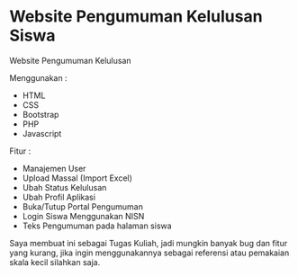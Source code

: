 # Website Pengumuman Kelulusan Siswa
Website Pengumuman Kelulusan 

Menggunakan :
- HTML
- CSS
- Bootstrap
- PHP
- Javascript

Fitur :
- Manajemen User
- Upload Massal (Import Excel)
- Ubah Status Kelulusan
- Ubah Profil Aplikasi
- Buka/Tutup Portal Pengumuman
- Login Siswa Menggunakan NISN
- Teks Pengumuman pada halaman siswa

Saya membuat ini sebagai Tugas Kuliah, jadi mungkin banyak bug dan fitur yang kurang, jika ingin menggunakannya sebagai referensi atau pemakaian skala kecil silahkan saja.
